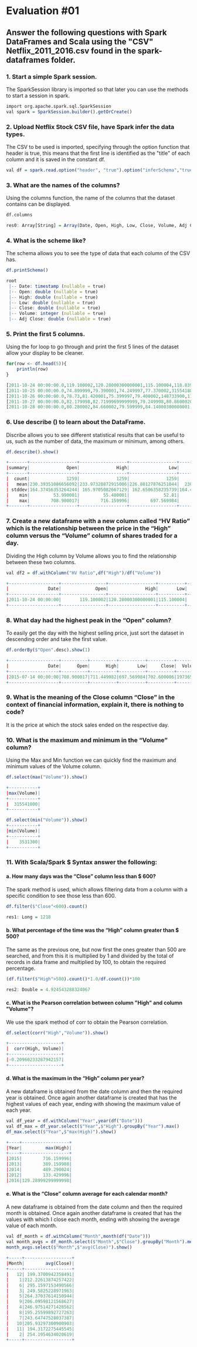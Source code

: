 # Evaluation #01

## Answer the following questions with Spark DataFrames and Scala using the "CSV" Netflix_2011_2016.csv found in the spark-dataframes folder.

### 1. Start a simple Spark session.
The SparkSession library is imported so that later you can use the methods to start a session in spark.
```r
import org.apache.spark.sql.SparkSession
val spark = SparkSession.builder().getOrCreate()
```

### 2. Upload Netflix Stock CSV file, have Spark infer the data types.
The CSV to be used is imported, specifying through the option function that header is true, this means that the first line is identified as the "title" of each column and it is saved in the constant df.
```r
val df = spark.read.option("header", "true").option("inferSchema","true")csv("Netflix_2011_2016.csv") 
```

### 3. What are the names of the columns?
Using the columns function, the name of the columns that the dataset contains can be displayed.
```r
df.columns

res0: Array[String] = Array(Date, Open, High, Low, Close, Volume, Adj Close)
```

### 4. What is the scheme like?
The schema allows you to see the type of data that each column of the CSV has.
```r
df.printSchema()

root
 |-- Date: timestamp (nullable = true)
 |-- Open: double (nullable = true)
 |-- High: double (nullable = true)
 |-- Low: double (nullable = true)
 |-- Close: double (nullable = true)
 |-- Volume: integer (nullable = true)
 |-- Adj Close: double (nullable = true)
```

### 5. Print the first 5 columns.
Using the for loop to go through and print the first 5 lines of the dataset allow your display to be cleaner.
```r
for(row <- df.head(5)){
    println(row)
}

[2011-10-24 00:00:00.0,119.100002,120.28000300000001,115.100004,118.839996,120460200,16.977142]
[2011-10-25 00:00:00.0,74.899999,79.390001,74.249997,77.370002,315541800,11.052857000000001]
[2011-10-26 00:00:00.0,78.73,81.420001,75.399997,79.400002,148733900,11.342857]
[2011-10-27 00:00:00.0,82.179998,82.71999699999999,79.249998,80.86000200000001,71190000,11.551428999999999]
[2011-10-28 00:00:00.0,80.280002,84.660002,79.599999,84.14000300000001,57769600,12.02]
```

### 6. Use describe () to learn about the DataFrame.
Discribe allows you to see different statistical results that can be useful to us, such as the number of data, the maximum or minimum, among others.
```r
df.describe().show()

+-------+------------------+------------------+------------------+------------------+--------------------+------------------+
|summary|              Open|              High|               Low|             Close|              Volume|         Adj Close|
+-------+------------------+------------------+------------------+------------------+--------------------+------------------+
|  count|              1259|              1259|              1259|              1259|                1259|              1259|
|   mean|230.39351086656092|233.97320872915006|226.80127876251044|  230.522453845909|2.5634836060365368E7|55.610540036536875|
| stddev|164.37456353264244| 165.9705082667129| 162.6506358235739|164.40918905512854| 2.306312683388607E7|35.186669331525486|
|    min|         53.990001|         55.480001|             52.81|              53.8|             3531300|          7.685714|
|    max|        708.900017|        716.159996|        697.569984|        707.610001|           315541800|        130.929993|
+-------+------------------+------------------+------------------+------------------+--------------------+------------------+

```

### 7. Create a new dataframe with a new column called “HV Ratio” which is the relationship between the price in the “High” column versus the “Volume” column of shares traded for a day.
Dividing the High column by Volume allows you to find the relationship between these two columns.
```r
val df2 = df.withColumn("HV Ratio",df("High")/df("Volume"))

+-------------------+-----------------+------------------+----------+-----------------+---------+------------------+--------------------+
|               Date|             Open|              High|       Low|            Close|   Volume|         Adj Close|            HV Ratio|
+-------------------+-----------------+------------------+----------+-----------------+---------+------------------+--------------------+
|2011-10-24 00:00:00|       119.100002|120.28000300000001|115.100004|       118.839996|120460200|         16.977142|9.985040951285156E-7
+-------------------+-----------------+------------------+----------+-----------------+---------+------------------+--------------------+
```

### 8. What day had the highest peak in the “Open” column?
To easily get the day with the highest selling price, just sort the dataset in descending order and take the first value.
```r
df.orderBy($"Open".desc).show(1)

+-------------------+----------+----------+----------+----------+--------+----------+
|               Date|      Open|      High|       Low|     Close|  Volume| Adj Close|
+-------------------+----------+----------+----------+----------+--------+----------+
|2015-07-14 00:00:00|708.900017|711.449982|697.569984|702.600006|19736500|100.371429|
+-------------------+----------+----------+----------+----------+--------+----------+
```

### 9. What is the meaning of the Close column “Close” in the context of financial information, explain it, there is nothing to code?
It is the price at which the stock sales ended on the respective day.

### 10. What is the maximum and minimum in the “Volume” column?
Using the Max and Min function we can quickly find the maximum and minimum values ​​of the Volume column.
```r
df.select(max("Volume")).show()

+-----------+
|max(Volume)|
+-----------+
|  315541800|
+-----------+

df.select(min("Volume")).show()
+-----------+
|min(Volume)|
+-----------+
|    3531300|
+-----------+

```


### 11. With Scala/Spark $ Syntax answer the following:
#### a. How many days was the “Close” column less than $ 600?

The spark method is used, which allows filtering data from a column with a specific condition to see those less than 600.

```r
df.filter($"Close"<600).count()

res1: Long = 1218

```

#### b. What percentage of the time was the “High” column greater than $ 500?

The same as the previous one, but now first the ones greater than 500 are searched, and from this it is multiplied by 1 and divided by the total of records in data frame and multiplied by 100, to obtain the required percentage.

```r
(df.filter($"High">500).count()*1.0/df.count())*100

res2: Double = 4.924543288324067
```

#### c. What is the Pearson correlation between column "High" and column "Volume"?

We use the spark method of corr to obtain the Pearson correlation.

```r
df.select(corr("High","Volume")).show()

+--------------------+
|  corr(High, Volume)|
+--------------------+
|-0.20960233287942157|
+--------------------+

```

#### d. What is the maximum in the “High” column per year?

A new dataframe is obtained from the date column and then the required year is obtained. Once again another dataframe is created that has the highest values of each year, ending with showing the maximum value of each year.

```r
val df_year = df.withColumn("Year",year(df("Date")))
val df_max = df_year.select($"Year",$"High").groupBy("Year").max()
df_max.select($"Year",$"max(High)").show()

+----+------------------+
|Year|         max(High)|
+----+------------------+
|2015|        716.159996|
|2013|        389.159988|
|2014|        489.290024|
|2012|        133.429996|
|2016|129.28999299999998|

```

#### e. What is the “Close” column average for each calendar month?

A new dataframe is obtained from the date column and then the required month is obtained. Once again another dataframe is created that has the values with which I close each month, ending with showing the average value of each month.

```r
val df_month = df.withColumn("Month",month(df("Date")))
val month_avgs = df_month.select($"Month",$"Close").groupBy("Month").mean()
month_avgs.select($"Month",$"avg(Close)").show()
 
+-----+------------------+
|Month|        avg(Close)|
+-----+------------------+
|   12| 199.3700942358491|
|    1|212.22613874257422|
|    6| 295.1597153490566|
|    3| 249.5825228971963|
|    5|264.37037614150944|
|    9|206.09598121568627|
|    4|246.97514271428562|
|    8|195.25599892727263|
|    7|243.64747528037387|
|   10|205.93297300900903|
|   11| 194.3172275445545|
|    2| 254.1954634020619|
+-----+------------------+


```
